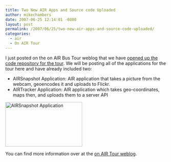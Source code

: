 ```yaml
---
title: Two New AIR Apps and Source code Uploaded
author: mikechambers
date: 2007-06-25 12:14:01 -0800
layout: post
permalink: /2007/06/25/two-new-air-apps-and-source-code-uploaded/
categories:
  - air
  - On AIR Tour
---
```



I just posted on the on AIR Bus Tour weblog that we have [opened up the code repository for the tour][1]. We will be posting all of the applications for the tour here and have already included two:

*   AIRSnapshot Application: AIR application that takes a picture from the webcam, geoencodes it and uploads to Flickr.
*   AIRTracker Application: AIR application which takes geo-coordinates, maps then, and uploads them to a server API

[<img src="http://farm2.static.flickr.com/1281/623802002_5cfab87c29_m.jpg" width="240" height="139" alt="AIRSnapshot Application" />][2]

You can find more information over at the [on AIR Tour weblog][1].

 [1]: http://onair.adobe.com/blogs/tour/2007/06/25/bus-tour-code-repository-is-open/
 [2]: http://www.flickr.com/photos/mikechambers/623802002/ "Photo Sharing"